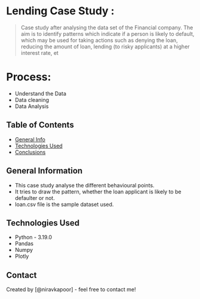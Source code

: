 # Lending Case Study :
> Case study after analysing the data set of the Financial company.
The aim is to identify patterns which indicate if a person is likely to default, which may be used for taking actions such as denying the loan, reducing the amount of loan, lending (to risky applicants) at a higher interest rate, et

# Process:
- Understand the Data
- Data cleaning
- Data Analysis

## Table of Contents
* [General Info](#general-information)
* [Technologies Used](#technologies-used)
* [Conclusions](#conclusions)

## General Information
- This case study analyse the different behavioural points.
- It tries to draw the pattern, whether the loan applicant is likely to be defaulter or not.
- loan.csv file is the sample dataset used.

## Technologies Used
- Python - 3.19.0
- Pandas
- Numpy
- Plotly


## Contact
Created by [@niravkapoor] - feel free to contact me!
